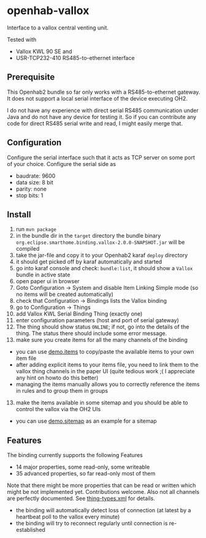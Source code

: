 # openhab-vallox
Interface to a vallox central venting unit.

Tested with 
* Vallox KWL 90 SE and 
* USR-TCP232-410 RS485-to-ethernet interface

## Prerequisite

This Openhab2 bundle so far only works with a RS485-to-ethernet gateway.
It does not support a local serial interface of the device executing OH2.

I do not have any experience with direct serial RS485 communication under Java and
do not have any device for testing it. So if you can contribute any code for direct
RS485 serial write and read, I might easily merge that.

## Configuration

Configure the serial interface such that it acts as TCP server on some port of your choice. 
Configure the serial side as 
* baudrate: 9600
* data size: 8 bit
* parity: none
* stop bits: 1 

## Install

1. run `mvn package`
2. in the bundle dir in the `target` directory the bundle binary `org.eclipse.smarthome.binding.vallox-2.0.0-SNAPSHOT.jar` will be compiled
3. take the jar-file and copy it to your Openhab2 karaf `deploy` directory
4. it should get picked off by karaf automatically and started
5. go into karaf console and check: `bundle:list`, it should show a `Vallox` bundle in active state
6. open paper ui in browser
7. Goto Configuration -> System and disable Item Linking Simple mode (so no items will be created automatically)
8. check that Configuration -> Bindings lists the Vallox binding
9. go to Configuration -> Things
10. add Vallox KWL Serial Binding Thing (exactly one)
11. enter configuration parameters (host and port of serial gateway)
12. The thing should show status `ONLINE`; if not, go into the details of the thing. The status there should include some error message.
13. make sure you create items for all the many channels of the binding
  * you can use [demo.items](src/org.eclipse.smarthome.binding.vallox/conf/demo.items) to copy/paste the available items to your own item file
  * after adding explicit items to your items file, you need to link them to the vallox thing channels in the paper UI (quite tedious work ;( I appreciate any hint on howto do this better)
  * managing the items manually allows you to correctly reference the items in rules and to group them in groups
13. make the items available in some sitemap and you should be able to control the vallox via the OH2 UIs
  * you can use [demo.sitemap](src/org.eclipse.smarthome.binding.vallox/conf/demo.sitemap) as an example for a sitemap

## Features

The binding currently supports the following Features
* 14 major properties, some read-only, some writeable
* 35 advanced properties, so far read-only most of them

Note that there might be more properties that can be read or written which might be not implemented yet. Contributions welcome.
Also not all channels are perfectly documented. See [thing-types.xml](src/org.eclipse.smarthome.binding.vallox/ESH-INF/thing/thing-types.xml) for details.

* the binding will automatically detect loss of connection (at latest by a heartbeat poll to the vallox every minute)
* the binding will try to reconnect regularly until connection is re-established

